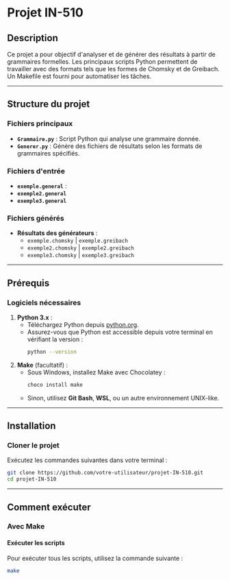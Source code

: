 # Projet IN-510

## Description
Ce projet a pour objectif d'analyser et de générer des résultats à partir de grammaires formelles. Les principaux scripts Python permettent de travailler avec des formats tels que les formes de Chomsky et de Greibach. Un Makefile est fourni pour automatiser les tâches.

---

## Structure du projet

### Fichiers principaux
- **`Grammaire.py`** : Script Python qui analyse une grammaire donnée.
- **`Generer.py`** : Génère des fichiers de résultats selon les formats de grammaires spécifiés.

### Fichiers d'entrée
- **`exemple.general`** :
- **`exemple2.general`** 
- **`exemple3.general`** 


### Fichiers générés
- **Résultats des générateurs** :
  - `exemple.chomsky` | `exemple.greibach`
  - `exemple2.chomsky` | `exemple2.greibach`
  - `exemple3.chomsky` | `exemple3.greibach`
---

## Prérequis

### Logiciels nécessaires
1. **Python 3.x** :
   - Téléchargez Python depuis [python.org](https://www.python.org/).
   - Assurez-vous que Python est accessible depuis votre terminal en vérifiant la version :
     ```bash
     python --version
     ```
2. **Make** (facultatif) :
   - Sous Windows, installez Make avec Chocolatey :
     ```bash
     choco install make
     ```
   - Sinon, utilisez **Git Bash**, **WSL**, ou un autre environnement UNIX-like.

---

## Installation

### Cloner le projet
Exécutez les commandes suivantes dans votre terminal :
```bash
git clone https://github.com/votre-utilisateur/projet-IN-510.git
cd projet-IN-510
```

---

## Comment exécuter

### Avec Make

#### Exécuter les scripts
Pour exécuter tous les scripts, utilisez la commande suivante :
```bash
make
```

